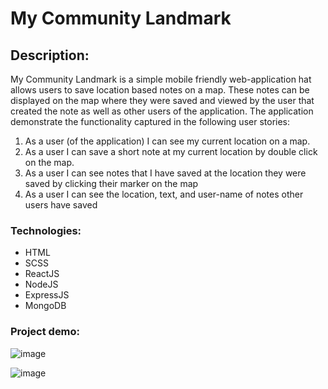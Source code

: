 # My Community Landmark

## Description: 
My Community Landmark is a simple mobile friendly web-application hat allows users to save location based notes on a map. These notes can be
displayed on the map where they were saved and viewed by the user that created the note as well as other users of the application. 
The application demonstrate the functionality captured in the following user stories:
1. As a user (of the application) I can see my current location on a map.
2. As a user I can save a short note at my current location by double click on the map.
3. As a user I can see notes that I have saved at the location they were saved by clicking their marker on the map
4. As a user I can see the location, text, and user-name of notes other users have saved

### Technologies:
+ HTML
+ SCSS
+ ReactJS
+ NodeJS
+ ExpressJS
+ MongoDB

### Project demo:

![image](https://user-images.githubusercontent.com/87691625/180673933-dbcf639e-0601-446e-8015-081bf4681c05.png)

![image](https://user-images.githubusercontent.com/87691625/180674504-4055fa1e-c1c4-4e06-a773-760d3adafce0.png)



